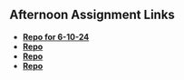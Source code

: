 ## Afternoon Assignment Links

* **[Repo for 6-10-24](https://thomaswsnider.github.io/scoreboard/)**
* **[Repo](https://github.com/ThomasWSnider/<ASSIGNMENT_REPO>)**
* **[Repo](https://github.com/ThomasWSnider/<ASSIGNMENT_REPO>)**
* **[Repo](https://github.com/ThomasWSnider/<ASSIGNMENT_REPO>)**
